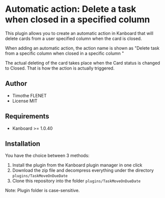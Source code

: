 Automatic action: Delete a task when closed in a specified column 
==================================================================================

This plugin allows you to create an automatic action in Kanboard that will delete cards
from a user specified column when the card is closed.

When adding an automatic action, the action name is shown as
"Delete task from a specific column when closed  in a specific column "

The actual deleting of the card takes place when the Card status is changed to Closed. That is how the action is actually triggered.

Author
------
- Timothe FLENET
- License MIT

Requirements
------------

- Kanboard >= 1.0.40

Installation
------------

You have the choice between 3 methods:

1. Install the plugin from the Kanboard plugin manager in one click
2. Download the zip file and decompress everything under the directory `plugins/TaskMoveOnDueDate`
3. Clone this repository into the folder `plugins/TaskMoveOnDueDate`

Note: Plugin folder is case-sensitive.
